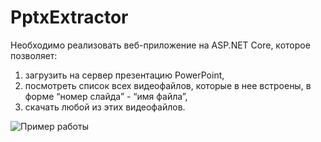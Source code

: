 # PptxExtractor

Необходимо реализовать веб-приложение на ASP.NET Core, которое позволяет:
1. загрузить на сервер презентацию PowerPoint,
2. посмотреть список всех видеофайлов, которые в нее встроены, в форме “номер слайда” - “имя файла”,
3. скачать любой из этих видеофайлов.

![Пример работы](/example.gif)
